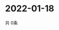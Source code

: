 # 2022-01-18
  共 0条

  <!-- BEGIN -->
  <!-- 最后更新时间Tue Jan 18 2022 06:06:24 GMT+0000 (Coordinated Universal Time) -->
  
  <!-- END -->
  
  